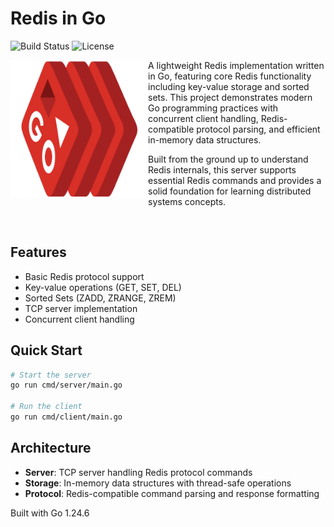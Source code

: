 # Redis in Go

![Build Status](https://img.shields.io/badge/build-passing-brightgreen)
![License](https://img.shields.io/badge/license-Apache%202.0-blue)

<img src="assets/redis-go-logo.png" alt="Redis-Go Logo" width="220" align="left"/>

A lightweight Redis implementation written in Go, featuring core Redis functionality including key-value storage and sorted sets. This project demonstrates modern Go programming practices with concurrent client handling, Redis-compatible protocol parsing, and efficient in-memory data structures.

Built from the ground up to understand Redis internals, this server supports essential Redis commands and provides a solid foundation for learning distributed systems concepts.

<br clear="left"/>

## Features

- Basic Redis protocol support
- Key-value operations (GET, SET, DEL)
- Sorted Sets (ZADD, ZRANGE, ZREM)
- TCP server implementation
- Concurrent client handling

## Quick Start

```bash
# Start the server
go run cmd/server/main.go

# Run the client
go run cmd/client/main.go
```

## Architecture

- **Server**: TCP server handling Redis protocol commands
- **Storage**: In-memory data structures with thread-safe operations
- **Protocol**: Redis-compatible command parsing and response formatting

Built with Go 1.24.6
